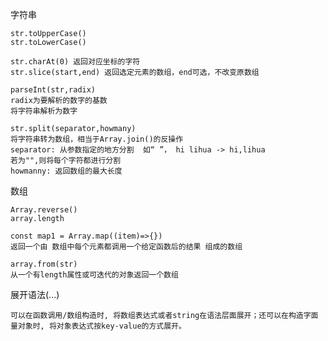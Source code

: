 字符串

```
str.toUpperCase()
str.toLowerCase()
```

```
str.charAt(0) 返回对应坐标的字符
str.slice(start,end) 返回选定元素的数组，end可选，不改变原数组
```

```
parseInt(str,radix)
radix为要解析的数字的基数
将字符串解析为数字
```



```
str.split(separator,howmany) 
将字符串转为数组，相当于Array.join()的反操作
separator: 从参数指定的地方分割  如“ ”， hi lihua -> hi,lihua
若为"",则将每个字符都进行分割
howmanny: 返回数组的最大长度
```

数组

```
Array.reverse()
array.length
```

```
const map1 = Array.map((item)=>{})
返回一个由 数组中每个元素都调用一个给定函数后的结果 组成的数组
```

```
array.from(str)
从一个有length属性或可迭代的对象返回一个数组
```

展开语法(...)

```
可以在函数调用/数组构造时, 将数组表达式或者string在语法层面展开；还可以在构造字面量对象时, 将对象表达式按key-value的方式展开。
```

